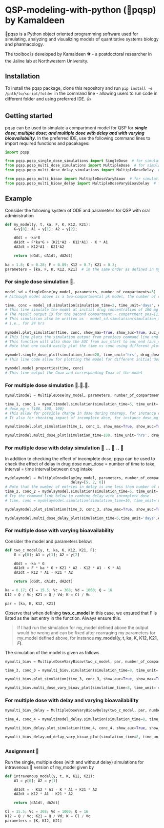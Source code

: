 # QSP-modeling-with-python (:pill:pqsp) by Kamaldeen

:pill:pqsp is a Python object oriented programming software used for simulating, analyzing and visualizing models of quantitative systems biology and pharmacology.

The toolbox is developed by Kamaldeen :soccer: - a postdoctoral researcher in the Jaline lab at Northwestern University.

## Installation
To install the pqsp package, clone this repository and run 
`pip install -e /path/to/script/folder`
in the command line - allowing users to run code in different folder and using preferred IDE. :+1:

## Getting started
pqsp can be used to simulate a compartment model for QSP for ***single dose; multiple dose; and multiple dose with delay and with varying bioavailability***. In the preferred IDE, use the following command lines to import required functions and pacakages:
``` Python
import pqsp

from pqsp.pqsp_single_dose_simulations import SingleDose  # for simulation and plots of model with single dose
from pqsp.pqsp_multi_dose_simulations import MultipleDose  # for simulation and plots of model with multiple dose
from pqsp.pqsp_multi_dose_delay_simulations import MultipleDoseDelay  # for simulation and plots of model with multiple dose with delay

from pqsp.pqsp_multi_bioav import MultipleDoseVaryBioav  # for simulation and plots of model with varying bioavailability
from pqsp.pqsp_multi_bioav_delay import MultipleDoseVaryBioavDelay  # for simulation and plots of model with delay and varying bioavailability
```

## Example
Consider the following system of ODE and parameters for QSP with oral administration
``` Python
def my_model(y, t, ka, F, K, K12, K21):
    G=y[0]; A1 = y[1]; A2 = y[2]; 

    dGdt = -ka*G
    dA1dt = F*ka*G + (K21*A2 - K12*A1) - K * A1
    dA2dt = K12*A1 - K21*A2

    return [dGdt, dA1dt, dA2dt]
    
ka = 1.8; K = 0.28; F = 0.89; K12 = 0.7; K21 = 0.3;
parameters = [ka, F, K, K12, K21]  # in the same order as defined in my_model
``` 

### For single dose simulation :pill:.

```Python
model_sd = SingleDose(my_model, parameters, number_of_compartments=3)  
# Although model above is a two-compartmental pk model, the number of compartment defined in the simulation is the number of ODE equations defined in the model

time, conc = model_sd.simulation(simulation_time=2, time_unit='days', dose_mg=[100], compartment_pos=[1])
# This line simulate the model at initial drug concentration of 100 mg for 2 days 
# The result output is for the second compartment - compartment_pos=[1]: remember Python counts from 0
# This simulation also be written as - model_sd.simulation(simulation_time=24, time_unit='hrs', dose_mg=[100], compartment_pos=[1])
# i.e., for 24 hrs
    
mymodel.plot_simulation(time, conc, show_max=True, show_auc=True, auc_start=2, auc_end=30)
# This line plots the simulation output from previous command line and will show (if show_max = True) the Cmax (and corresponding tmax)
# This function will also show the AUC from auc_start to auc_end (auc_start = 0 and auc_start = 'inf' if not indicated)
# Note that one could easily plot the time vs conc using different plot function

mymodel.single_dose_plot(simulation_time=20, time_unit='hrs', drug_doses=[100, 400, 800], compartment_pos=[0, 1, 2], figsize=(16,8))
# This line code allow for plotting the model for different initial doses and for different compartments of the model

mymodel.model_properties(time, conc)
# This line output the Cmax and corresponding Tmax of the model
```

### For multiple dose simulation :pill:.:pill:.:pill:.

```Python
mymultimodel = MultipleDose(my_model, parameters, number_of_compartments=3, number_of_dose=3, interval=24)

time_1, conc_1 = mymultimodel.simulation(simulation_time=5, time_unit='days', dose_mg=[100], compartment_pos=[2])
# dose_mg = [100, 100, 100}
# This allow for possible change in dose during therapy, for instance dose_mg = [100, 75, 100]
# It also for checking impact of incomplete dose, for instance dose_mg = [100, 0, 100]

mymultimodel.plot_simulation(time_1, conc_1, show_max=True, show_auc=True)

mymultimodel.multi_dose_plot(simulation_time=100, time_unit='hrs', drug_doses=[100, 400, 800],compartment_pos=range(3),figsize=(14,9))
```

### For multiple dose with delay simulation :pill: ... :pill: .. :pill:
In addition to checking the effect of incomplete dose, pqsp can be used to check the effect of delay in drug dose
num_dose = number of time to take, interval = time interval between drug intake 

```Python
mydelaymodel = MultipleDoseDelay(my_model, parameters, number_of_compartments=3, number_of_dose=4, interval=24, 
                              delay=[5, 2, 0])
# Note that the number of entries in delay is one less than number of dose. This is because delay is expected to start only after the first dose is taken
time_2, conc_2 = mydelaymodel.simulation(simulation_time=5, time_unit='days', dose_mg=[150], compartment_pos=[1])
# Try the command line below to combine delay with incomplete dose                               
# time, conc = mydelaymodel.simulation(simulation_time=10, time_unit='days', dose_mg=[100, 150, 0, 100], compartment_pos=[1])

mydelaymodel.plot_simulation(time_3, conc_3, show_max=True, show_auc=True)

mydelaymodel.multi_dose_delay_plot(simulation_time=5,time_unit='days',drug_doses=[100, 400, 800],compartment_pos=range(3),figsize=(16,12))
```

### For multiple dose with varying bioavailability
Consider the model and parameters below:
```Python
def two_c_model(y, t, ka, K, K12, K21, F):
    G = y[0]; A1 = y[1]; A2 = y[2]

    dGdt = -ka * G
    dA1dt = F * ka * G + K21 * A2 - K12 * A1 - K * A1
    dA2dt = K12 * A1 - K21 * A2

    return [dGdt, dA1dt, dA2dt]

ka = 0.17; Cl = 15.5; Vc = 368; Vd = 1060; Q = 16
K12 = Q / Vc; K21 = Q / Vd; K = Cl / Vc

par = [ka, K, K12, K21]
```
Observe that when defining **two_c_model** in this case, we ensured that F is listed as the last entry in the function.
Always ensure this.
> If I had run the simulation for my_model defined above the output would be wrong and can be fixed after rearraging my parameters for my_model defined above, for instance **my_model(y, t, ka, K, K12, K21, _F_)**.

The simulation of the model is given as follows

```Python
mymulti_biov = MultipleDoseVaryBioav(two_c_model, par, number_of_compartments=3, number_of_dose=4, interval=24, bioav=[1, 0.51, 0.41, 0.6])

time_3, conc_3 = mymulti_biov.simulation(simulation_time=8, time_unit='days', dose_mg=[100], compartment_pos=[1])

mymulti_biov.plot_simulation(time_3, conc_3, show_auc=True, show_max=True)

mymulti_biov.multi_dose_vary_bioav_plot(simulation_time=8, time_unit='days', drug_doses=[10,20,30], compartment_pos=[0,1,2], figsize=(12,8))
```

### For multiple dose with delay and varying bioavailability

```Python
mymulti_biov_delay = MultipleDoseVaryBioavDelay(two_c_model, par, number_of_compartments=3, number_of_dose=4, interval=24, delay=[6,3,0], bioav=[1, 0.7, 0.9, 0.4])

time_4, conc_4 = mymultimodel_delay.simulation(simulation_time=8, time_unit='days', dose_mg=[100])

mymulti_biov_delay.plot_simulation(time_4, conc_4, show_auc=True, show_max=True)

mymulti_biov_delay.md_delay_vary_bioav_plot(simulation_time=8, time_unit='days', drug_doses=[100, 200, 400], compartment_pos=[0,1,2], figsize=(12,8))
```

##

### Assignment :syringe:
Run the single, multiple does (with and without delay) simulations for intravenous :syringe: version of my_model given by

```python
def intravenous_model(y, t, K, K12, K21):
    A1 = y[0]; A2 = y[1]

    dA1dt = - K12 * A1 - K * A1 + K21 * A2
    dA2dt = K12 * A1 - K21 * A2

    return [dA1dt, dA2dt]

Cl = 15.5; Vc = 368; Vd = 1060; Q = 16
K12 = Q / Vc; K21 = Q / Vd; K = Cl / Vc
parameters = [K, K12, K21]
```
